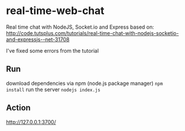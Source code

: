 real-time-web-chat
===============

Real time chat with NodeJS, Socket.io and Express based on:
http://code.tutsplus.com/tutorials/real-time-chat-with-nodejs-socketio-and-expressjs--net-31708

I've fixed some errors from the tutorial

Run
-----------
download dependencies via npm (node.js package manager)
<code>npm install</code>
run the server
<code>nodejs index.js</code>

Action
-----------
http://127.0.0.1:3700/
